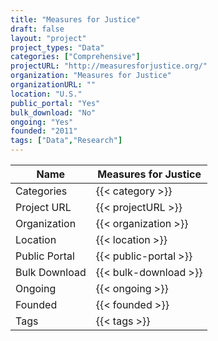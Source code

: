```yaml
---
title: "Measures for Justice"
draft: false
layout: "project"
project_types: "Data"
categories: ["Comprehensive"]
projectURL: "http://measuresforjustice.org/"
organization: "Measures for Justice"
organizationURL: ""
location: "U.S."
public_portal: "Yes"
bulk_download: "No"
ongoing: "Yes"
founded: "2011"
tags: ["Data","Research"]
---
```



Name                    |  Measures for Justice    
------------------------|----
Categories              | {{< category >}} 
Project URL             | {{< projectURL >}} 
Organization            | {{< organization >}} 
Location                | {{< location >}} 
Public Portal           | {{< public-portal >}} 
Bulk Download           | {{< bulk-download >}} 
Ongoing                 | {{< ongoing >}} 
Founded                 | {{< founded >}} 
Tags                    | {{< tags >}} 
